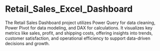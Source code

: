 # Retail_Sales_Excel_Dashboard
The Retail Sales Dashboard project utilizes Power Query for data cleaning, Power Pivot for data modeling, and DAX for calculations. It visualizes key metrics like sales, profit, and shipping costs, offering insights into trends, customer satisfaction, and operational efficiency to support data-driven decisions and growth.
